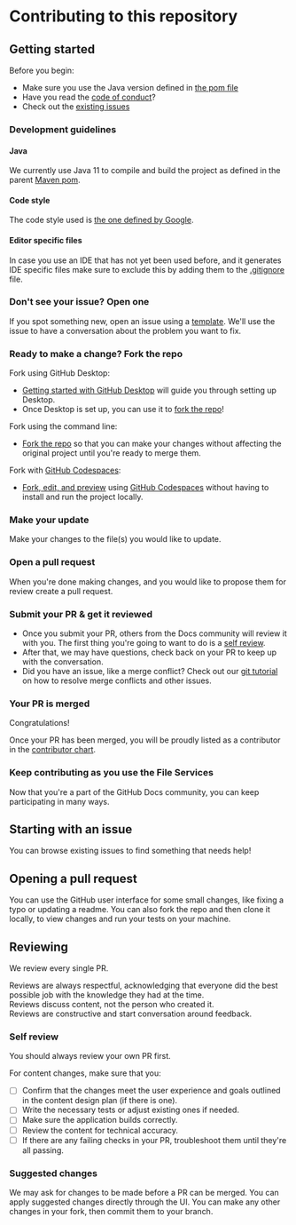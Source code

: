 # Contributing to this repository

## Getting started

Before you begin:

- Make sure you use the Java version defined in [the pom file](pom.xml)
- Have you read the [code of conduct](CODE_OF_CONDUCT.md)?
- Check out the [existing issues](https://github.com/mathiasbosman/file-services/issues)

### Development guidelines

#### Java

We currently use Java 11 to compile and build the project as defined in the
parent [Maven pom](pom.xml).

#### Code style

The code style used
is [the one defined by Google](https://google.github.io/styleguide/javaguide.html).

#### Editor specific files

In case you use an IDE that has not yet been used before, and it generates IDE specific files make
sure to exclude this by adding them to the [.gitignore](.gitignore) file.

### Don't see your issue? Open one

If you spot something new, open an issue using
a [template](https://github.com/mathiasbosman/file-services/issues/new/choose). We'll use the issue
to have a conversation about the problem you want to fix.

### Ready to make a change? Fork the repo

Fork using GitHub Desktop:

- [Getting started with GitHub Desktop](https://docs.github.com/en/desktop/installing-and-configuring-github-desktop/getting-started-with-github-desktop)
  will guide you through setting up Desktop.
- Once Desktop is set up, you can use it
  to [fork the repo](https://docs.github.com/en/desktop/contributing-and-collaborating-using-github-desktop/cloning-and-forking-repositories-from-github-desktop)!

Fork using the command line:

- [Fork the repo](https://docs.github.com/en/github/getting-started-with-github/fork-a-repo#fork-an-example-repository)
  so that you can make your changes without affecting the original project until you're ready to
  merge them.

Fork with [GitHub Codespaces](https://github.com/features/codespaces):

- [Fork, edit, and preview](https://docs.github.com/en/free-pro-team@latest/github/developing-online-with-codespaces/creating-a-codespace)
  using [GitHub Codespaces](https://github.com/features/codespaces) without having to install and
  run the project locally.

### Make your update

Make your changes to the file(s) you would like to update.

### Open a pull request

When you're done making changes, and you would like to propose them for review create a pull
request.

### Submit your PR & get it reviewed

- Once you submit your PR, others from the Docs community will review it with you. The first thing
  you're going to want to do is a [self review](#self-review).
- After that, we may have questions, check back on your PR to keep up with the conversation.
- Did you have an issue, like a merge conflict? Check out
  our [git tutorial](https://lab.github.com/githubtraining/managing-merge-conflicts) on how to
  resolve merge conflicts and other issues.

### Your PR is merged

Congratulations!

Once your PR has been merged, you will be proudly listed as a contributor in
the [contributor chart](https://github.com/mathiasbosman/file-services/graphs/contributors).

### Keep contributing as you use the File Services

Now that you're a part of the GitHub Docs community, you can keep participating in many ways.

## Starting with an issue

You can browse existing issues to find something that needs help!

## Opening a pull request

You can use the GitHub user interface for some small changes, like fixing a typo or updating a
readme. You can also fork the repo and then clone it locally, to view changes and run your tests on
your machine.

## Reviewing

We review every single PR.

Reviews are always respectful, acknowledging that everyone did the best possible job with the
knowledge they had at the time.  
Reviews discuss content, not the person who created it.  
Reviews are constructive and start conversation around feedback.

### Self review

You should always review your own PR first.

For content changes, make sure that you:

- [ ] Confirm that the changes meet the user experience and goals outlined in the content design
  plan (if there is one).
- [ ] Write the necessary tests or adjust existing ones if needed.
- [ ] Make sure the application builds correctly.
- [ ] Review the content for technical accuracy.
- [ ] If there are any failing checks in your PR, troubleshoot them until they're all passing.

### Suggested changes

We may ask for changes to be made before a PR can be merged. You can apply suggested changes
directly through the UI. You can make any other changes in your fork, then commit them to your
branch.